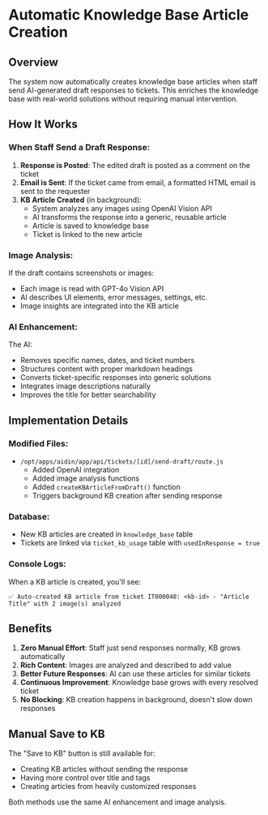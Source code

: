 # Automatic Knowledge Base Article Creation

## Overview
The system now automatically creates knowledge base articles when staff send AI-generated draft responses to tickets. This enriches the knowledge base with real-world solutions without requiring manual intervention.

## How It Works

### When Staff Send a Draft Response:
1. **Response is Posted**: The edited draft is posted as a comment on the ticket
2. **Email is Sent**: If the ticket came from email, a formatted HTML email is sent to the requester
3. **KB Article Created** (in background): 
   - System analyzes any images using OpenAI Vision API
   - AI transforms the response into a generic, reusable article
   - Article is saved to knowledge base
   - Ticket is linked to the new article

### Image Analysis:
If the draft contains screenshots or images:
- Each image is read with GPT-4o Vision API
- AI describes UI elements, error messages, settings, etc.
- Image insights are integrated into the KB article

### AI Enhancement:
The AI:
- Removes specific names, dates, and ticket numbers
- Structures content with proper markdown headings
- Converts ticket-specific responses into generic solutions
- Integrates image descriptions naturally
- Improves the title for better searchability

## Implementation Details

### Modified Files:
- `/opt/apps/aidin/app/api/tickets/[id]/send-draft/route.js`
  - Added OpenAI integration
  - Added image analysis functions
  - Added `createKBArticleFromDraft()` function
  - Triggers background KB creation after sending response

### Database:
- New KB articles are created in `knowledge_base` table
- Tickets are linked via `ticket_kb_usage` table with `usedInResponse = true`

### Console Logs:
When a KB article is created, you'll see:
```
✅ Auto-created KB article from ticket IT000048: <kb-id> - "Article Title" with 2 image(s) analyzed
```

## Benefits

1. **Zero Manual Effort**: Staff just send responses normally, KB grows automatically
2. **Rich Content**: Images are analyzed and described to add value
3. **Better Future Responses**: AI can use these articles for similar tickets
4. **Continuous Improvement**: Knowledge base grows with every resolved ticket
5. **No Blocking**: KB creation happens in background, doesn't slow down responses

## Manual Save to KB

The "Save to KB" button is still available for:
- Creating KB articles without sending the response
- Having more control over title and tags
- Creating articles from heavily customized responses

Both methods use the same AI enhancement and image analysis.
